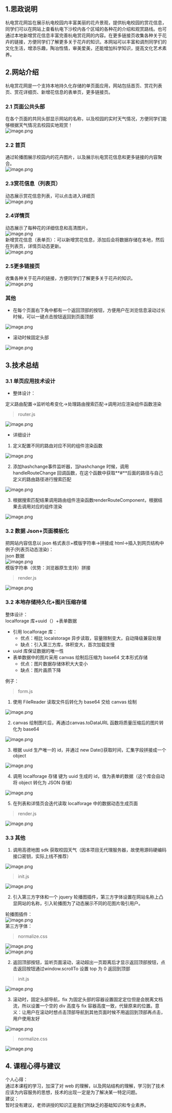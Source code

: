 <a name="rjbuP"></a>
## 1.思政说明
杭电赏花网旨在展示杭电校园内丰富美丽的花卉景观，提供杭电校园的赏花信息，同学们可以在网站上查看杭电下沙校内各个区域的各种花的介绍和观赏路线。也可通过本地新增赏花信息丰富完善杭电赏花网的内容。在更多链接页收集各种关于花卉的链接，方便同学们了解更多关于花卉的知识。本网站可以丰富和调剂同学们的文化生活，增添乐趣，陶冶性情，审美爱美，还能增加科学知识，提高文化艺术素养。
<a name="ZoHDP"></a>
## 2.网站介绍
杭电赏花网是一个支持本地持久化存储的单页面应用，网站包括首页、赏花列表页、赏花详细页、新增花信息的表单页，更多链接页。
<a name="XYrbA"></a>
### 2.1 页面公共头部
在各个页面的共同头部显示网站的名称，以及校园的实时天气情况，方便同学们能够根据天气情况去校园实地观赏！<br />![image.png](https://cdn.nlark.com/yuque/0/2023/png/22336651/1704006702048-38f150c5-294e-415c-86d9-d3c17e9d1fd6.png#averageHue=%23d9dee7&clientId=u57d555cd-7d86-4&from=paste&height=32&id=u8dd3f5e3&originHeight=64&originWidth=1360&originalType=binary&ratio=2&rotation=0&showTitle=false&size=38302&status=done&style=none&taskId=u1eb5fbe8-42cd-4c25-b21d-db1fdd5935b&title=&width=680)
<a name="iQnM4"></a>
### 2.2 首页
通过轮播图展示校园内的花卉图片，以及展示杭电赏花信息和更多链接的内容聚合。<br />![image.png](https://cdn.nlark.com/yuque/0/2023/png/22336651/1704005942190-55d0ec95-e970-475b-953e-a07a05eca251.png#averageHue=%23d7ab4e&clientId=u57d555cd-7d86-4&from=paste&height=944&id=u8db70bab&originHeight=1888&originWidth=2910&originalType=binary&ratio=2&rotation=0&showTitle=false&size=3496837&status=done&style=none&taskId=u0f39dd36-4c33-4d17-960d-a6ea893ba2d&title=&width=1455)
<a name="B5Pj2"></a>
### 2.3赏花信息（列表页）
动态展示赏花信息列表，可以点击进入详细页<br />![image.png](https://cdn.nlark.com/yuque/0/2023/png/22336651/1704006027274-4fc325be-1fa0-40c3-ab18-ca9bd54e43f1.png#averageHue=%23988643&clientId=u57d555cd-7d86-4&from=paste&height=944&id=u7061955c&originHeight=1888&originWidth=2910&originalType=binary&ratio=2&rotation=0&showTitle=false&size=604809&status=done&style=none&taskId=u98e18b9b-aa28-4bad-9f6e-de369bc9945&title=&width=1455)
<a name="H9IdC"></a>
### 2.4详情页
动态展示了每种花的详细信息和高清图片。<br />![image.png](https://cdn.nlark.com/yuque/0/2023/png/22336651/1704006053467-33976ddc-9613-4810-b61a-3222757f177a.png#averageHue=%23e7e7e5&clientId=u57d555cd-7d86-4&from=paste&height=944&id=uedfa04f3&originHeight=1888&originWidth=2910&originalType=binary&ratio=2&rotation=0&showTitle=false&size=1892340&status=done&style=none&taskId=ue7c155e7-921a-43d2-9a2b-58dc26545a9&title=&width=1455)<br />新增赏花信息（表单页）：可以新增赏花信息，添加后会将数据存储在本地，然后在列表页，详情页动态更新。<br />![image.png](https://cdn.nlark.com/yuque/0/2023/png/22336651/1704006074729-2bd086cf-5625-455e-97a1-85f0e06d2d03.png#averageHue=%23f2f2f2&clientId=u57d555cd-7d86-4&from=paste&height=944&id=ud43c1aec&originHeight=1888&originWidth=2910&originalType=binary&ratio=2&rotation=0&showTitle=false&size=299543&status=done&style=none&taskId=u1379045c-d5d0-4960-bb30-40d3ecc7cd8&title=&width=1455)
<a name="UFhKE"></a>
### 2.5更多链接页
收集各种关于花卉的链接，方便同学们了解更多关于花卉的知识。<br />![image.png](https://cdn.nlark.com/yuque/0/2023/png/22336651/1704006090744-80545efd-e2a9-441e-8014-81d61b032bc6.png#averageHue=%23efaf3d&clientId=u57d555cd-7d86-4&from=paste&height=944&id=u49a8b096&originHeight=1888&originWidth=2910&originalType=binary&ratio=2&rotation=0&showTitle=false&size=433783&status=done&style=none&taskId=u9456351e-618f-434f-b078-c6a00d19b02&title=&width=1455)
<a name="sttZv"></a>
### 其他

- 在每个页面右下角中都有一个返回顶部的按钮，方便用户在浏览信息滚动过长时候，可以一键点击按钮返回到页面顶部

![image.png](https://cdn.nlark.com/yuque/0/2023/png/22336651/1704006537220-b8a60d20-cd3b-4a98-8cac-a6f8e6c30628.png#averageHue=%23efefef&clientId=u57d555cd-7d86-4&from=paste&height=118&id=ub5e99438&originHeight=236&originWidth=338&originalType=binary&ratio=2&rotation=0&showTitle=false&size=5044&status=done&style=none&taskId=u9fc6c5ed-d024-45a0-9d75-366e45e92c9&title=&width=169)

- 滚动时候固定头部

![image.png](https://cdn.nlark.com/yuque/0/2023/png/22336651/1704012293952-80cbee21-f063-4c54-8c52-3377b81236cd.png#averageHue=%239a9994&clientId=u57d555cd-7d86-4&from=paste&height=296&id=u39c5ff77&originHeight=592&originWidth=2912&originalType=binary&ratio=2&rotation=0&showTitle=false&size=514830&status=done&style=none&taskId=u796efea3-22a8-4c21-bfde-b05c451b5a6&title=&width=1456)
<a name="i0Zhq"></a>
## 3.技术总结
<a name="cAeLL"></a>
### 3.1 单页应用技术设计

- 整体设计：

定义路由配置->监听哈希变化->处理路由搜索匹配->调用对应渲染组件函数渲染
> router.js

![image.png](https://cdn.nlark.com/yuque/0/2023/png/22336651/1704007713249-04f6c605-ecd2-4d2f-9e6c-02dc220deb9a.png#averageHue=%2320242c&clientId=u57d555cd-7d86-4&from=paste&height=814&id=wfwsb&originHeight=1628&originWidth=1654&originalType=binary&ratio=2&rotation=0&showTitle=false&size=301172&status=done&style=none&taskId=u1e30603d-6604-4f9e-aaa7-c4453af45d4&title=&width=827)

- 详细设计
1. 定义配置不同的路由对应不同的组件渲染函数

![image.png](https://cdn.nlark.com/yuque/0/2023/png/22336651/1704007970208-3311baec-fefc-4878-9dd9-527422c81201.png#averageHue=%2320262e&clientId=u57d555cd-7d86-4&from=paste&height=217&id=uc1344996&originHeight=434&originWidth=1184&originalType=binary&ratio=2&rotation=0&showTitle=false&size=98040&status=done&style=none&taskId=u848fa908-a335-485e-9b50-e90c1f935e5&title=&width=592)

2. 添加hashchange事件监听器，当hashchange 时候，调用handleRouteChange 回调函数，在这个函数中获取**#**后面的路径与自己定义的路由路径进行搜索匹配

![image.png](https://cdn.nlark.com/yuque/0/2023/png/22336651/1704008092416-235763d7-62ec-4d03-8ebf-b11426049487.png#averageHue=%2321242c&clientId=u57d555cd-7d86-4&from=paste&height=632&id=ud1fab44a&originHeight=1264&originWidth=1666&originalType=binary&ratio=2&rotation=0&showTitle=false&size=284022&status=done&style=none&taskId=uc136de8c-3d0d-4fbc-b986-bff11b74a21&title=&width=833)

3. 根据搜索匹配结果调用路由组件渲染函数renderRouteComponent，根据结果去调用对应的组件渲染

![image.png](https://cdn.nlark.com/yuque/0/2023/png/22336651/1704008559440-90326ef8-14b0-4d63-b99a-90269e8b25e8.png#averageHue=%2322242d&clientId=u57d555cd-7d86-4&from=paste&height=799&id=ufe005ee3&originHeight=1598&originWidth=1454&originalType=binary&ratio=2&rotation=0&showTitle=false&size=291158&status=done&style=none&taskId=u3993058b-e927-411b-b805-bd0f87d6659&title=&width=727)
<a name="OMxyc"></a>
### 3.2 数据 Json+页面模板化
把网站内容信息以 json 格式表示+模版字符串->拼接成 html->插入到网页结构中<br />例子(列表页动态渲染)：<br />json 数据<br />![image.png](https://cdn.nlark.com/yuque/0/2023/png/22336651/1704008986465-960286bb-db8a-473f-81ed-7d7eaf811e0b.png#averageHue=%231e2127&clientId=u57d555cd-7d86-4&from=paste&height=440&id=u9f023ff7&originHeight=880&originWidth=1988&originalType=binary&ratio=2&rotation=0&showTitle=false&size=205334&status=done&style=none&taskId=u580f2978-959b-484c-921b-7bbe2bb0838&title=&width=994)<br />模版字符串（优势：浏览器原生支持）拼接
> render.js

![image.png](https://cdn.nlark.com/yuque/0/2023/png/22336651/1704009055053-0e172417-5cdd-4f12-bf75-749af05bb45b.png#averageHue=%2324232f&clientId=u57d555cd-7d86-4&from=paste&height=578&id=ua93c6cb3&originHeight=1156&originWidth=1892&originalType=binary&ratio=2&rotation=0&showTitle=false&size=209244&status=done&style=none&taskId=u19f5e1d8-21ec-4b93-bf43-1fbfad2e57a&title=&width=946)
<a name="aQfr2"></a>
### 3.2 本地存储持久化+图片压缩存储
整体设计：<br />localforage 库+uuid（）+表单数据

- 引用 localforage 库：
   - 优点：相比 localstorage 异步读取，容量限制变大，自动降级兼容处理
   - 缺点：引入第三方库，体积变大，首次加载变慢
- uuid 库保证数据的唯一性
- 表单数据中的图片采用 canvas 绘制后压缩为 base64 文本形式存储
   - 优点：图片数据存储体积大大变小
   - 缺点：图片画质下降

例子：
> form.js

1. 使用 FileReader 读取文件后转化为 base64 交给 canvas 绘制

![image.png](https://cdn.nlark.com/yuque/0/2023/png/22336651/1704009920799-d074b987-8d4a-4715-be9f-c1fa11f62862.png#averageHue=%23272633&clientId=u57d555cd-7d86-4&from=paste&height=451&id=u204288e0&originHeight=902&originWidth=1338&originalType=binary&ratio=2&rotation=0&showTitle=false&size=163280&status=done&style=none&taskId=u5f9513d8-74fa-412d-adc8-92b880729c8&title=&width=669)

2. canvas 绘制图片后，再通过canvas.toDataURL 函数将质量压缩后的图片转化为 base64

![image.png](https://cdn.nlark.com/yuque/0/2023/png/22336651/1704010095164-19712401-eb4c-46f2-88ef-b75ab7826276.png#averageHue=%23252430&clientId=u57d555cd-7d86-4&from=paste&height=828&id=u6876aed6&originHeight=1656&originWidth=1668&originalType=binary&ratio=2&rotation=0&showTitle=false&size=369167&status=done&style=none&taskId=u10124a12-80aa-425b-8de2-ff5f32fe5a2&title=&width=834)

3. 根据 uuid 生产唯一的 id，并通过 new Date()获取时间，汇集字段拼接成一个 object

![image.png](https://cdn.nlark.com/yuque/0/2023/png/22336651/1704010258597-a1c92e5e-3cc5-4600-b1ed-d6c5b45505af.png#averageHue=%23262431&clientId=u57d555cd-7d86-4&from=paste&height=533&id=u6988143e&originHeight=1066&originWidth=1568&originalType=binary&ratio=2&rotation=0&showTitle=false&size=279214&status=done&style=none&taskId=ue03d00a0-e8e1-44ab-9dc5-050ee1c08ff&title=&width=784)

4. 调用 localforage 存储 键为 uuid 生成的 id，值为表单的数据（这个库会自动将 object 转化为 JSON 存储）

![image.png](https://cdn.nlark.com/yuque/0/2023/png/22336651/1704010397463-987b47d3-99f6-417b-93d3-cc33d4e6d0bb.png#averageHue=%231f232a&clientId=u57d555cd-7d86-4&from=paste&height=316&id=u9073621e&originHeight=632&originWidth=1022&originalType=binary&ratio=2&rotation=0&showTitle=false&size=102337&status=done&style=none&taskId=u8030a373-1c0a-4410-9975-ad3812173bf&title=&width=511)

5. 在列表和详情页会迭代读取 localforage 中的数据动态生成页面
> render.js

![image.png](https://cdn.nlark.com/yuque/0/2023/png/22336651/1704010508454-e2f15cd4-e96c-4d5f-a5d8-9d5bcffaf7a7.png#averageHue=%231e2229&clientId=u57d555cd-7d86-4&from=paste&height=358&id=uba563a3d&originHeight=716&originWidth=1234&originalType=binary&ratio=2&rotation=0&showTitle=false&size=111503&status=done&style=none&taskId=u1faaa097-abd7-4bc1-a796-8812fbe21f4&title=&width=617)
<a name="vU84s"></a>
### 3.3 其他

1. 调用高德地图 sdk 获取校园天气（因本项目无代理服务器，故使用源码硬编码接口密钥，实际上线不推荐）

![image.png](https://cdn.nlark.com/yuque/0/2023/png/22336651/1704010697394-41837aa5-68a4-4902-beff-3a91622154a8.png#averageHue=%231e2128&clientId=u57d555cd-7d86-4&from=paste&height=179&id=u3e0f64b6&originHeight=358&originWidth=1934&originalType=binary&ratio=2&rotation=0&showTitle=false&size=92984&status=done&style=none&taskId=u5a6ae6be-dac1-4445-99c5-2f4e554fdaa&title=&width=967)
> init.js

![image.png](https://cdn.nlark.com/yuque/0/2023/png/22336651/1704010701429-9ed92150-5e7f-4b28-84b0-081be0aa267a.png#averageHue=%231e2228&clientId=u57d555cd-7d86-4&from=paste&height=448&id=ExQst&originHeight=896&originWidth=1868&originalType=binary&ratio=2&rotation=0&showTitle=false&size=242766&status=done&style=none&taskId=ue57a07aa-3600-4b59-a4ae-209c333b326&title=&width=934)

2. 引入第三方字体和一个 jquery 轮播图插件，第三方字体设置在网站名称上凸显网站的名称，引入轮播图为了动态展示不同的花图片吸引用户。

轮播图插件：<br />![image.png](https://cdn.nlark.com/yuque/0/2023/png/22336651/1704010992784-85f852a3-4fa8-40d2-88b4-3e73759b6237.png#averageHue=%231e2229&clientId=u57d555cd-7d86-4&from=paste&height=159&id=ub029ba46&originHeight=318&originWidth=1008&originalType=binary&ratio=2&rotation=0&showTitle=false&size=42756&status=done&style=none&taskId=ufa76e784-5f5d-4a6f-bb56-47a9a9bb1f0&title=&width=504)<br />第三方字体：
> normalize.css

![image.png](https://cdn.nlark.com/yuque/0/2023/png/22336651/1704011040064-e8c80185-15c6-4170-b2f0-2b312cd9758a.png#averageHue=%231e2228&clientId=u57d555cd-7d86-4&from=paste&height=147&id=u38bd84d9&originHeight=294&originWidth=1912&originalType=binary&ratio=2&rotation=0&showTitle=false&size=87918&status=done&style=none&taskId=ue1f8443f-ef3f-4a97-8078-5f19449f4b6&title=&width=956)<br />![image.png](https://cdn.nlark.com/yuque/0/2023/png/22336651/1704011125028-045a78a3-de8e-470b-a2fa-d59e049f13ba.png#averageHue=%23202329&clientId=u57d555cd-7d86-4&from=paste&height=60&id=ue77eb74a&originHeight=120&originWidth=1014&originalType=binary&ratio=2&rotation=0&showTitle=false&size=22088&status=done&style=none&taskId=ua966f3f7-c419-4822-b863-990249621ce&title=&width=507)

2. 返回顶部按钮，监听页面滚动，滚动超出一页距离后才显示返回顶部按钮，点击返回按钮通过window.scrollTo 设置 top 为 0 返回到顶部
> init.js

![image.png](https://cdn.nlark.com/yuque/0/2023/png/22336651/1704011242506-648155ed-d50b-47ab-b1a4-98fbc142cff1.png#averageHue=%231f2229&clientId=u57d555cd-7d86-4&from=paste&height=438&id=u1547e3eb&originHeight=876&originWidth=1758&originalType=binary&ratio=2&rotation=0&showTitle=false&size=183010&status=done&style=none&taskId=u7efa9565-05c5-4df8-8c28-a2811e087a4&title=&width=879)

3. 滚动时，固定头部导航，fix 为固定头部的容器设置固定定位但是会脱离文档流，所以设置一个空的 div 高度与 fix 容器高度一致，代替原来的位置。意义：让用户在滚动时想点击顶部导航到其他页面时候不用返回到顶部再点击，用户使用友好

![image.png](https://cdn.nlark.com/yuque/0/2023/png/22336651/1704011940155-f894b115-5c03-4dca-87b4-3c878aeba380.png#averageHue=%2320232a&clientId=u57d555cd-7d86-4&from=paste&height=101&id=uf7cbe186&originHeight=202&originWidth=1124&originalType=binary&ratio=2&rotation=0&showTitle=false&size=33858&status=done&style=none&taskId=u37f2cefe-080a-4393-b227-93672d64f4e&title=&width=562)
> normalize.css

![image.png](https://cdn.nlark.com/yuque/0/2023/png/22336651/1704011963420-e8373240-dea6-40dd-93dc-9132f42d1cb4.png#averageHue=%2321242a&clientId=u57d555cd-7d86-4&from=paste&height=262&id=u9589e19b&originHeight=524&originWidth=602&originalType=binary&ratio=2&rotation=0&showTitle=false&size=50767&status=done&style=none&taskId=u8d97ee3c-aaaf-44ee-89e2-03c923f23b1&title=&width=301)
<a name="MA3Z8"></a>
## 4. 课程心得与建议
个人心得：<br />通过本课程的学习，加深了对 web 的理解，以及网站结构的理解，学习到了技术应该为内容服务的思想，技术的出现一定是为了解决某一特定问题。<br />建议：<br />暂时没有建议，老师讲授的知识正是我们所缺乏的基础知识和专业素养。
